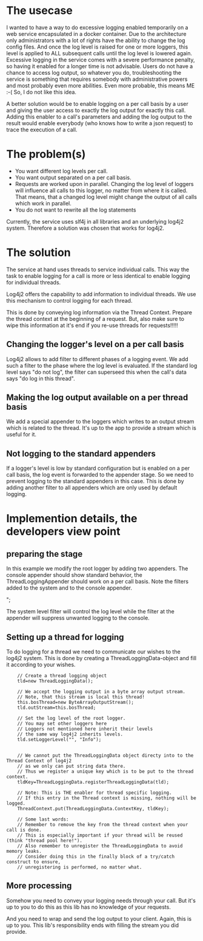 # The usecase

I wanted to have a way to do excessive logging enabled temporarily on a web service encapsulated in a docker container.
Due to the architecture only administrators with a lot of rights have the ability to change the log config files.
And once the log level is raised for one or more loggers, this level is applied to ALL subsequent calls until the log level is lowered again.
Excessive logging in the service comes with a severe performance penalty, so having it enabled for a longer time is not advisable.
Users do not have a chance to access log output, so whatever you do, troubleshooting the service is something that requires somebody 
with administrative powers and most probably even more abilities. 
Even more probable, this means ME :-( So, I do not like this idea.

A better solution would be to enable logging on a per call basis by a user and giving the user access to exactly the log output for exactly this call. 
Adding this enabler to a call's parameters and adding the log output to the result would enable everybody (who knows how to write a json request) 
to trace the execution of a call.

# The problem(s)
* You want different log levels per call.
* You want output separated on a per call basis.
* Requests are worked upon in parallel. Changing the log level of loggers will influence all calls to this logger, no matter 
from where it is called. That means, that a changed log level might change the output of all calls which work in parallel.
* You do not want to rewrite all the log statements

Currently, the service uses slf4j in all libraries and an underlying log4j2 system. Therefore a solution was chosen that works for log4j2.

# The solution
The service at hand uses threads to service individual calls.
This way the task to enable logging for a call is more or less identical to enable logging for individual threads.

Log4j2 offers the capability to add information to individual threads. We use this mechanism to control logging for each thread.

This is done by conveying log information via the Thread Context.
Prepare the thread context at the beginning of a request. But, also make sure to wipe this information at it's end if you re-use threads for requests!!!!!


## Changing the logger's level on a per call basis
Log4j2 allows to add filter to different phases of a logging event.
We add such a filter to the phase where the log level is evaluated.
If the standard log level says "do not log", the filter can superseed this when the call's data says "do log in this thread".

## Making the log output available on a per thread basis
We add a special appender to the loggers which writes to an output stream which is related to the thread.
It's up to the app to provide a stream which is useful for it.

## Not logging to the standard appenders
If a logger's level is low by standard configuration but is enabled on a per call basis, the log event is forwarded to the appender stage.
So we need to prevent logging to the standard appenders in this case.
This is done by adding another filter to all appenders which are only used by default logging.

# Implemention details, the developers view point
## preparing the stage
In this example we modify the root logger by adding two appenders. The console appender should show standard behavior, the ThreadLoggingAppender should work on a per call basis.
Note the filters added to the system and to the console appender.

<?xml version="1.0" encoding="UTF-8"?>
<Configuration status="warn">
<filters>
    <LevelFilter onMatch="ACCEPT" onMismatch="NEUTRAL"/>
</filters>
<Appenders> 
    <Console name="console" target="SYSTEM_OUT">
        <PatternLayout 
            pattern="%d{yyyy-MM-dd HH:mm:ss} %-5p %c{1}:%L - %m%n" />
        <LevelFilter onMatch="ACCEPT" onMismatch="NEUTRAL"/>
    </Console>
    <ThreadAppender name="threadAppender">
        <PatternLayout 
            pattern="%d{yyyy-MM-dd HH:mm:ss} %-5p %c{1}:%L - %m%n" />
    </ThreadAppender>
</Appenders>
<Loggers> 
<Root level="info" additivity="false">
    <AppenderRef ref= "console" /> 
    <AppenderRef ref= "threadAppender" /> 
</Root>
</Loggers>
</Configuration>";

The system level filter will control the log level while the filter at the appender will suppress unwanted logging to the console.

## Setting up a thread for logging
To do logging for a thread we need to communicate our wishes to the log4j2 system. This is done by creating a ThreadLoggingData-object and fill it according to your wishes.

		// Create a thread logging object
		tld=new ThreadLoggingData();
		
		// We accept the logging output in a byte array output stream.
		// Note, that this stream is local this thread!
		this.bosThread=new ByteArrayOutputStream();
		tld.outStream=this.bosThread;
		
		// Set the log level of the root logger.
		// You may set other loggers here
		// Loggers not mentioned here inherit their levels 
		// the same way log4j2 inherits levels.
		tld.setLoggerLevel("", "Info");
		
		
		// We cannot put the ThreadLoggingData object directy into to the Thread Context of log4j2
		// as we only can put string data there.
		// Thus we register a unique key which is to be put to the thread context.
		tldKey=ThreadLoggingData.registerThreadLoggingData(tld);
		
		// Note: This is THE enabler for thread specific logging.
		// If this entry in the Thread context is missing, nothing will be logged.
		ThreadContext.put(ThreadLoggingData.ContextKey, tldKey);
		
		// Some last words:
		// Remember to remove the key from the thread context when your call is done.
		// This is especially important if your thread will be reused (think "thread pool here!").
		// Also remember to unregister the ThreadLoggingData to avoid memory leaks.
		// Consider doing this in the finally block of a try/catch construct to ensure, 
		// unregistering is performed, no matter what.
		

## More processing
Somehow you need to convey your logging needs through your call. But it's up to you to do this as this lib has no knowledge of your requests.

And you need to wrap and send the log output to your client. Again, this is up to you.
This lib's responsibility ends with filling the stream you did provide.
